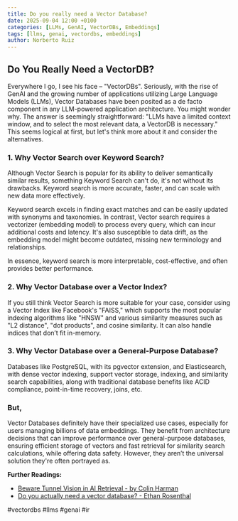 ```yaml
---
title: Do you really need a Vector Database?
date: 2025-09-04 12:00 +0100
categories: [LLMs, GenAI, VectorDBs, Embeddings]
tags: [llms, genai, vectordbs, embeddings]
author: Norberto Ruiz
---
```


## Do You Really Need a VectorDB?

Everywhere I go, I see his face – "VectorDBs". Seriously, with the rise of GenAI and the growing number of applications utilizing Large Language Models (LLMs), Vector Databases have been posited as a de facto component in any LLM-powered application architecture. You might wonder why. The answer is seemingly straightforward: "LLMs have a limited context window, and to select the most relevant data, a VectorDB is necessary." This seems logical at first, but let's think more about it and consider the alternatives.

### 1. Why Vector Search over Keyword Search?

Although Vector Search is popular for its ability to deliver semantically similar results, something Keyword Search can't do, it's not without its drawbacks. Keyword search is more accurate, faster, and can scale with new data more effectively.

Keyword search excels in finding exact matches and can be easily updated with synonyms and taxonomies. In contrast, Vector search requires a vectorizer (embedding model) to process every query, which can incur additional costs and latency. It's also susceptible to data drift, as the embedding model might become outdated, missing new terminology and relationships.

In essence, keyword search is more interpretable, cost-effective, and often provides better performance.

### 2. Why Vector Database over a Vector Index?

If you still think Vector Search is more suitable for your case, consider using a Vector Index like Facebook's "FAISS," which supports the most popular indexing algorithms like "HNSW" and various similarity measures such as "L2 distance", "dot products", and cosine similarity. It can also handle indices that don’t fit in-memory.

### 3. Why Vector Database over a General-Purpose Database?

Databases like PostgreSQL, with its pgvector extension, and Elasticsearch, with dense vector indexing, support vector storage, indexing, and similarity search capabilities, along with traditional database benefits like ACID compliance, point-in-time recovery, joins, etc.

### But,
Vector Databases definitely have their specialized use cases, especially for users managing billions of data embeddings. They benefit from architecture decisions that can improve performance over general-purpose databases, ensuring efficient storage of vectors and fast retrieval for similarity search calculations, while offering data safety. However, they aren’t the universal solution they're often portrayed as.

**Further Readings:**

- [Beware Tunnel Vision in AI Retrieval - by Colin Harman](https://colinharman.substack.com/p/beware-tunnel-vision-in-ai-retrieval)
- [Do you actually need a vector database? - Ethan Rosenthal](https://www.ethanrosenthal.com/2023/04/10/nn-vs-ann/)

\#vectordbs \#llms \#genai \#ir
